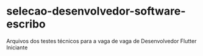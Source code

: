 # selecao-desenvolvedor-software-escribo
Arquivos dos testes técnicos para a vaga de vaga de Desenvolvedor Flutter Iniciante
